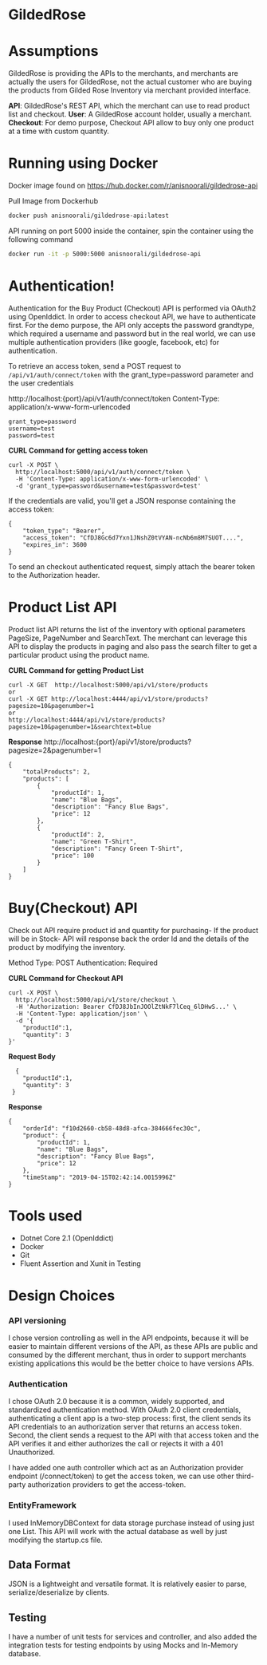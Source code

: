 # GildedRose

# Assumptions
GildedRose is providing the APIs to the merchants, and merchants are actually the users for GildedRose, not the actual customer who are buying the products from Gilded Rose Inventory via merchant provided interface.

**API**: GildedRose's REST API, which the merchant can use to read product list and checkout.
**User**: A GildedRose account holder, usually a merchant.
**Checkout**: For demo purpose, Checkout API allow to buy only one product at a time with custom quantity.

# Running using Docker 
Docker image found on https://hub.docker.com/r/anisnoorali/gildedrose-api

Pull Image from Dockerhub
```sh
docker push anisnoorali/gildedrose-api:latest
```
API running on port 5000 inside the container, spin the container using the following command
```sh
docker run -it -p 5000:5000 anisnoorali/gildedrose-api
```


# Authentication!
Authentication for the Buy Product (Checkout) API is performed via OAuth2 using OpenIddict. In order to access checkout API, we have to authenticate first. For the demo purpose, the API only accepts the password grandtype, which required a username and password but in the real world, we can use multiple authentication providers (like google, facebook, etc) for authentication.

To retrieve an access token, send a POST request to `/api/v1/auth/connect/token` with the grant_type=password parameter and the user credentials

htttp://localhost:{port}/api/v1/auth/connect/token
Content-Type: application/x-www-form-urlencoded
```
grant_type=password
username=test
password=test
```
**CURL Command for getting access token**
```code
curl -X POST \
  http://localhost:5000/api/v1/auth/connect/token \
  -H 'Content-Type: application/x-www-form-urlencoded' \
  -d 'grant_type=password&username=test&password=test'
```
If the credentials are valid, you'll get a JSON response containing the access token:

```
{
    "token_type": "Bearer",
    "access_token": "CfDJ8Gc6d7Yxn1JNshZ0tVYAN-ncNb6m8M7SUOT....",
    "expires_in": 3600
}
```
To send an checkout authenticated request, simply attach the bearer token to the Authorization header.


 # Product List API
Product list API returns the list of the inventory with optional parameters PageSize, PageNumber and SearchText. The merchant can leverage this API to display the products in paging and also pass the search filter to get a particular product using the product name.


**CURL Command for getting Product List**

```code
curl -X GET  http://localhost:5000/api/v1/store/products
or
curl -X GET http://localhost:4444/api/v1/store/products?pagesize=10&pagenumber=1
or
http://localhost:4444/api/v1/store/products?pagesize=10&pagenumber=1&searchtext=blue
```

**Response**
http://localhost:{port}/api/v1/store/products?pagesize=2&pagenumber=1
```
{
    "totalProducts": 2,
    "products": [
        {
            "productId": 1,
            "name": "Blue Bags",
            "description": "Fancy Blue Bags",
            "price": 12
        },
        {
            "productId": 2,
            "name": "Green T-Shirt",
            "description": "Fancy Green T-Shirt",
            "price": 100
        }
    ]
}
```

# Buy(Checkout) API
Check out API require product id and quantity for purchasing- If the product will be in Stock- API will response back the order Id and the details of the product by modifying the inventory.

Method Type: POST
Authentication: Required

**CURL Command for Checkout API**
```code
curl -X POST \
  http://localhost:5000/api/v1/store/checkout \
  -H 'Authorization: Bearer CfDJ8JbInJOOlZtNkF7lCeq_6lDHwS...' \
  -H 'Content-Type: application/json' \
  -d '{
	"productId":1,
	"quantity": 3
}'
```
**Request Body**
```
  {
	"productId":1,
	"quantity": 3
 }
```
**Response**
```
{
    "orderId": "f10d2660-cb58-48d8-afca-384666fec30c",
    "product": {
        "productId": 1,
        "name": "Blue Bags",
        "description": "Fancy Blue Bags",
        "price": 12
    },
    "timeStamp": "2019-04-15T02:42:14.0015996Z"
}
```

# Tools used
 *  Dotnet Core 2.1 (OpenIddict)
 *  Docker 
 *  Git
 *  Fluent Assertion and Xunit in Testing 

# Design Choices

### API versioning
I chose version controlling as well in the API endpoints, because it will be easier to maintain different versions of the API, as these APIs are public and consumed by the different merchant, thus in order to support merchants existing applications this would be the better choice to have versions APIs.

### Authentication
I chose  OAuth 2.0 because it is a common, widely supported, and standardized authentication method. With OAuth 2.0 client credentials, authenticating a client app is a two-step process: first, the client sends its API credentials to an authorization server that returns an access token. Second, the client sends a request to the API with that access token and the API verifies it and either authorizes the call or rejects it with a 401 Unauthorized. 

I have added one auth controller which act as an Authorization provider endpoint (/connect/token) to get the access token, we can use other third-party authorization providers to get the access-token.

### EntityFramework
I used InMemoryDBContext for data storage purchase instead of using just one List. This API will work with the actual database as well by just modifying the startup.cs file.

## Data Format
JSON is a lightweight and versatile format. It is relatively easier to parse, serialize/deserialize by clients.

## Testing
I have a number of unit tests for services and controller, and also added the integration tests for testing endpoints by using Mocks and In-Memory database.




